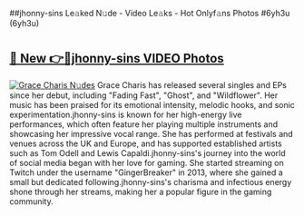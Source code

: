 ##jhonny-sins Le𝚊ked N𝚞de - Video Le𝚊ks - Hot Onlyf𝚊ns Photos #6yh3u (6yh3u)

# <h2><a href="https://mediaupload.pro?title=jhonny-sins&ref=9FEB">🔗 New 👉🔴jhonny-sins VIDEO Photos</a></h2>

[![Grace Charis N𝚞des](https://i.imgur.com/rIISA9y.gif)](https://mediaupload.pro?title=jhonny-sins&ref=9FEB)
Grace Charis has released several singles and EPs since her debut, including "Fading Fast", "Ghost", and "Wildflower". Her music has been praised for its emotional intensity, melodic hooks, and sonic experimentation.jhonny-sins is known for her high-energy live performances, which often feature her playing multiple instruments and showcasing her impressive vocal range. She has performed at festivals and venues across the UK and Europe, and has supported established artists such as Tom Odell and Lewis Capaldi.jhonny-sins's journey into the world of social media began with her love for gaming. She started streaming on Twitch under the username "GingerBreaker" in 2013, where she gained a small but dedicated following.jhonny-sins's charisma and infectious energy shone through her streams, making her a popular figure in the gaming community.